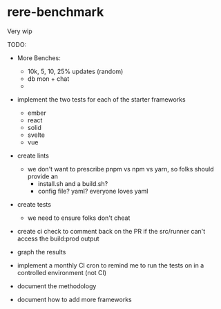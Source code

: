 # rere-benchmark

Very wip

TODO:
- More Benches:
  - 10k, 5, 10, 25% updates (random)
  - db mon + chat
  - 

- implement the two tests for each of the starter frameworks
  - ember
  - react
  - solid
  - svelte
  - vue
- create lints 
  - we don't want to prescribe pnpm vs npm vs yarn, so folks should provide an
    - install.sh and a build.sh?
    - config file? yaml? everyone loves yaml

- create tests
  - we need to ensure folks don't cheat

- create ci check to comment back on the PR if the src/runner can't access the build:prod output
- graph the results
- implement a monthly CI cron to remind me to run the tests on in a controlled environment (not CI)
- document the methodology
- document how to add more frameworks
